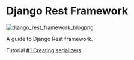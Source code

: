 # Django Rest Framework

![django_rest_framework_blogpng](https://user-images.githubusercontent.com/30196830/43673847-105f4b18-97e7-11e8-9948-de24e7e240ef.png)


A guide to Django Rest framework.

Tutorial [#1 Creating serializers](http://pengoox.pythonanywhere.com/django_rest_framework_example/).




